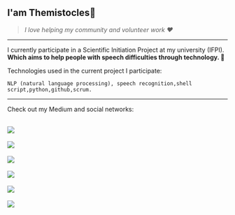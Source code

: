 
## I'am Themistocles🕺

> *I love helping my community and volunteer work ❤️*

---

I currently participate in a Scientific Initiation Project at my university (IFPI).  
**Which aims to help people with speech difficulties through technology. 🌈**

Technologies used in the current project I participate: 

    NLP (natural language processing), speech recognition,shell script,python,github,scrum.
---
Check out my Medium and social networks:

<!-- Medium -->
<br>
<a href="https://medium.com/@temis2st" target="_blank">
   <img align="left" src="https://img.shields.io/badge/Medium-12100E?style=for-the-badge&logo=medium&logoColor=white">
    
<br/>


<!-- linkedin -->
<br>
<a href="https://www.linkedin.com/in/temistocles-zwang-96430b207/" target="_blank">
   <img align="left" src="https://img.shields.io/badge/LinkedIn-0077B5?style=for-the-badge&logo=linkedin&logoColor=white">
</a>
<br/>
<br>
<!-- discord -->
<a href="https://discord.gg/SpRmKAymm9" target="_blank">
   <img align="left" src="https://img.shields.io/badge/Discord-7289DA?style=for-the-badge&logo=discord&logoColor=white">
</a>
<br/>

<!-- Gmail -->
<br>
<a href="mailto:temis2st@gmail.com" target="_blank">
   <img align="left" src="https://img.shields.io/badge/Gmail-D14836?style=for-the-badge&logo=gmail&logoColor=white">
<br/>

<!-- HackerRank -->
<br>
<a href="https://www.hackerrank.com/temis2st" target="_blank">
   <img align="left" src="https://img.shields.io/badge/-Hackerrank-2EC866?style=for-the-badge&logo=HackerRank&logoColor=white">
<br/>



<!--  card -->
<br>
<a href=" " target="_blank">
   <img align="left" src= "https://github-readme-stats.vercel.app/api/top-langs/?username=TemistoclesZwang&layout=compactshow_icons=true&theme=outrun&langs_count=5&hide=jupyter%20notebook"        (https://github.com/TemistoclesZwang/github-readme-stats)
    
<br/>

<!-- card antigo [![Top Langs](https://github-readme-stats.vercel.app/api/top-langs/?username=TemistoclesZwang&layout=compactshow_icons=true&theme=outrun)](https://github.com/TemistoclesZwang/github-readme-stats) -->

<!-- more pins -->
<!-- [![Readme Card](https://github-readme-stats.vercel.app/api/pin/?username=anuraghazra&repo=github-readme-stats)](https://github.com/anuraghazra/github-readme-stats) -->

